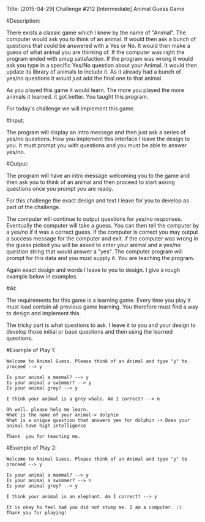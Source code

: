 Title: [2015-04-29] Challenge #212 [Intermediate] Animal Guess Game

#Description:

There exists a classic game which I knew by the name of "Animal". The computer would ask you to think of an animal. If would then ask a bunch of questions that could be answered with a Yes or No. It would then make a guess of what animal you are thinking of. If the computer was right the program ended with smug satisfaction. If the program was wrong it would ask you type in a specific Yes/No question about your Animal. It would then update its library of animals to include it. As it already had a bunch of yes/no questions it would just add the final one to that animal.

As you played this game it would learn. The more you played the more animals it learned. it got better. You taught this program.

For today's challenge we will implement this game.

#Input:

The program will display an intro message and then just ask a series of yes/no questions. How you implement this interface I leave the design to you. It must prompt you with questions and you must be able to answer yes/no.

#Output:

The program will have an intro message welcoming you to the game and then ask you to think of an animal and then proceed to start asking questions once you prompt you are ready.

For this challenge the exact design and text I leave for you to develop as part of the challenge. 

The computer will continue to output questions for yes/no responses. Eventually the computer will take a guess. You can then tell the computer by a yes/no if it was a correct guess. If the computer is correct you may output a success message for the computer and exit. if the computer was wrong in the guess picked you will be asked to enter your animal and a yes/no question string that would answer a "yes". The computer program will prompt for this data and you must supply it. You are teaching the program.

Again exact design and words I leave to you to design. I give a rough example below in examples.

#AI:

The requirements for this game is a learning game. Every time you play it must load contain all previous game learning. You therefore must find a way to design and implement this.

The tricky part is what questions to ask. I leave it to you and your design to develop those initial or base questions and then using the learned questions. 

#Example of Play 1:

	Welcome to Animal Guess. Please think of an Animal and type "y" to proceed --> y

	Is your animal a mammal? --> y
	Is your animal a swimmer? --> y
	Is your animal grey? --> y

	I think your animal is a grey whale. Am I correct? --> n

	Oh well. please help me learn.
	What is the name of your animal-> dolphin
	What is a unique question that answers yes for dolphin -> Does your animal have high intelligence

	Thank  you for teaching me. 

#Example of Play 2:

	Welcome to Animal Guess. Please think of an Animal and type "y" to proceed --> y

	Is your animal a mammal? --> y
	Is your animal a swimmer? --> n
	Is your animal grey? --> y

	I think your animal is an elephant. Am I correct? --> y

	It is okay to feel bad you did not stump me. I am a computer. :)
	Thank you for playing!

